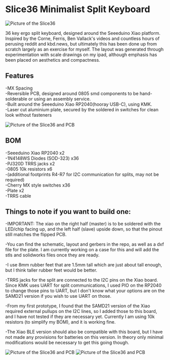 # Slice36 Minimalist Split Keyboard

![Picture of the Slice36](https://github.com/MReavley/Slice36/blob/main/Slice36%20Pictures/IMG_1024.JPG)

36 key ergo split keyboard, designed around the Seeeduino Xiao platform. Inspired by the Corne, Ferris, Ben Vallack's videos and countless hours of perusing reddit and kbd.news, but ultimately this has been done up from scratch largely as an exercise for myself. The layout was generated through experimentation with scale drawings on my ipad, although emphasis has been placed on aesthetics and compactness. 

## Features

-MX Spacing  
-Reversible PCB, designed around 0805 smd components to be hand-solderable or using an assembly service.  
-Built around the Seeeduino Xiao RP2040(hooray USB-C), using KMK.  
-Laser cut aluminium plate, secured by the soldered in switches for clean look without fasteners  

![Picture of the Slice36 and PCB](https://github.com/MReavley/Slice36/blob/main/Slice36%20Pictures/IMG_1029.JPG)

## BOM
-Seeeduino Xiao RP2040 x2  
-1N4148WS Diodes (SOD-323) x36  
-PJ320D TRRS jacks x2  
-0805 10k resistors x6   
-(additional footprints R4-R7 for I2C communication for splits, may not be required)  
-Cherry MX style switches x36  
-Plate x2   
-TRRS cable  

## Things to note if you want to build one:

-IMPORTANT: The xiao on the right half (master) is to be soldered with the LED/chip facing up, and the left half (slave) upside down, so that the pinout still matches the flipped PCB.  

-You can find the schematic, layout and gerbers in the repo, as well as a dxf file for the plate. I am currently working on a case for this and will add the stls and solidworks files once they are ready. 

-I use 8mm rubber feet that are 1.5mm tall which are just about tall enough, but I think taller rubber feet would be better.

-TRRS jacks for the split are connected to the I2C pins on the Xiao board. Since KMK uses UART for split communications, I used PIO on the RP2040 to change those pins to UART, but I don't know what your options are on the SAMD21 version if you wish to use UART on those.  

-From my first prototype, I found that the SAMD21 version of the Xiao required external pullups on the I2C lines, so I added those to this board, and I have not tested if they are necessary yet. Currently I am using 10k resistors (to simplify my BOM), and it is working fine.  

-The Xiao BLE version should also be compatible with this board, but I have not made any provisions for batteries on this version. In theory only minimal modifications would be necessary to get this going though.  

![Picture of the Slice36 and PCB](https://github.com/MReavley/Slice36/blob/main/Slice36%20Pictures/IMG_1027.JPG)
![Picture of the Slice36 and PCB](https://github.com/MReavley/Slice36/blob/main/Slice36%20Pictures/IMG_1011.JPG)
